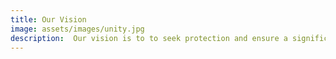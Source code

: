 ```yaml
---
title: Our Vision
image: assets/images/unity.jpg
description:  Our vision is to to seek protection and ensure a significant boost in meaningful youth employment and through them, promote and popularise the essence of peaceful co-existence irrespective of sex, ethnicity, religion, race, political identity, or geographic position in The Gambia and Africa as whole
---
```

